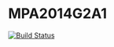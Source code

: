 MPA2014G2A1
===========

[![Build Status](https://travis-ci.org/IUT-Blagnac/MPA2014G2A1.svg?branch=master)](https://travis-ci.org/IUT-Blagnac/MPA2014G[123][AB][12])

